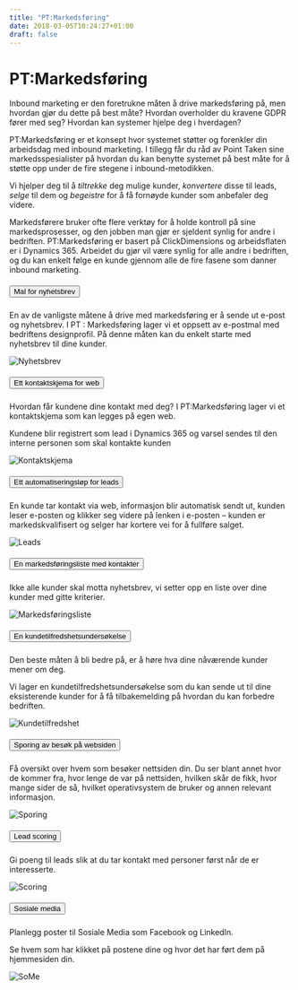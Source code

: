 ```yaml
---
title: "PT:Markedsføring"
date: 2018-03-05T10:24:27+01:00
draft: false
---
```


<div class="container">
    <div class="row">
        <div class="col-md-12 col-lg-8 mx-auto m-4">
            <div class="heading text-center mt-5 mb-2">
                <h1>PT:Markedsføring</h1>
            </div>
            <p class="lead">Inbound marketing er den foretrukne måten å drive markedsføring på, men hvordan gjør du dette på best måte? Hvordan overholder du kravene GDPR fører med seg? Hvordan kan systemer hjelpe deg i hverdagen?</p>
            <p>PT:Markedsføring er et konsept hvor systemet støtter og forenkler din arbeidsdag med inbound marketing. I tillegg får du råd av Point Taken sine markedsspesialister på hvordan du kan benytte systemet på best måte for å støtte opp under de fire stegene i inbound-metodikken.</p>
            <p>Vi hjelper deg til å <em>tiltrekke</em> deg mulige kunder, <em>konvertere</em> disse til leads, <em>selge</em> til dem og <em>begeistre</em> for å få fornøyde kunder som anbefaler deg videre.</p>
            <p>Markedsførere bruker ofte flere verktøy for å holde kontroll på sine markedsprosesser, og den jobben man gjør er sjeldent synlig for andre i bedriften. PT:Markedsføring er basert på ClickDimensions og arbeidsflaten er i Dynamics 365. Arbeidet du gjør vil være synlig for alle andre i bedriften, og du kan enkelt følge en kunde gjennom alle de fire fasene som danner inbound marketing.</p>
        </div>
    </div>
</div>

<div class="container">
    <div class="row">
    <div class="col-12 mb-5">
<div id="accordion">
  <div class="card">
    <div class="card-header" id="heading1">
      <h5 class="mb-0">
        <button class="btn btn-link" data-toggle="collapse" data-target="#collapse1" aria-expanded="false" aria-controls="collapse1">
          Mal for nyhetsbrev
        </button>
      </h5>
    </div>
    <div id="collapse1" class="collapse" aria-labelledby="heading1" data-parent="#accordion">
      <div class="card-body row">
        <div class="col-12">
            <p>En av de vanligste måtene å drive med markedsføring er å sende ut e-post og nyhetsbrev. I PT : Markedsføring lager vi  et oppsett av e-postmal med bedriftens designprofil. På denne måten kan du enkelt starte med nyhetsbrev til dine kunder.</p>     
        </div>
        <div class="col-12">
            <img class="img-fluid" src="/img/pt-markedsføring-nyhetsbrev.png" alt="Nyhetsbrev" />
        </div>
      </div>
    </div>
  </div>
  <div class="card">
    <div class="card-header" id="heading2">
      <h5 class="mb-0">
        <button class="btn btn-link collapsed" data-toggle="collapse" data-target="#collapse2" aria-expanded="false" aria-controls="collapse2">
          Ett kontaktskjema for web
        </button>
      </h5>
    </div>
    <div id="collapse2" class="collapse" aria-labelledby="heading2" data-parent="#accordion">
      <div class="card-body row">
        <div class="col-sm-12 col-md-6">
            <p>Hvordan får kundene dine kontakt med deg? I PT:Markedsføring lager vi et kontaktskjema som kan legges på egen web.</p>
            <p>Kundene blir registrert som lead i Dynamics 365 og varsel sendes til den interne personen som skal kontakte kunden</p>            
        </div>
        <div class="col-sm-12 col-md-6">
            <img class="img-fluid" src="/img/pt-markedsføring-kontaktskjema.png" alt="Kontaktskjema" />
        </div>
      </div>
    </div>
  </div>
 <div class="card">
    <div class="card-header" id="heading3">
      <h5 class="mb-0">
        <button class="btn btn-link collapsed" data-toggle="collapse" data-target="#collapse3" aria-expanded="false" aria-controls="collapse3">
         Ett automatiseringsløp for leads
        </button>
      </h5>
    </div>
    <div id="collapse3" class="collapse" aria-labelledby="heading3" data-parent="#accordion">
      <div class="card-body row">
        <div class="col-12">
            <p>En kunde tar kontakt via web, informasjon blir automatisk sendt ut, kunden leser e-posten og klikker seg videre på lenken i e-posten – kunden er markedskvalifisert og selger har kortere vei for å fullføre salget.</p>   
        </div>
        <div class="col-12">
            <img class="img-fluid" src="/img/pt-markedsføring-leads.png" alt="Leads" />
        </div>
      </div>
    </div>
  </div>
  <div class="card">
    <div class="card-header" id="heading4">
      <h5 class="mb-0">
        <button class="btn btn-link collapsed" data-toggle="collapse" data-target="#collapse4" aria-expanded="false" aria-controls="collapse4">
         En markedsføringsliste med kontakter
        </button>
      </h5>
    </div>
    <div id="collapse4" class="collapse" aria-labelledby="heading4" data-parent="#accordion">
      <div class="card-body row">
        <div class="col-12">
            <p>Ikke alle kunder skal motta nyhetsbrev, vi setter opp en liste over dine kunder med gitte kriterier.</p>    
        </div>
        <div class="col-12">
            <img class="img-fluid" src="/img/pt-markedsføring-liste.png" alt="Markedsføringsliste" />
        </div>        
      </div>
    </div>
  </div>
  <div class="card">
    <div class="card-header" id="heading5">
      <h5 class="mb-0">
        <button class="btn btn-link collapsed" data-toggle="collapse" data-target="#collapse5" aria-expanded="false" aria-controls="collapse5">
         En kundetilfredshetsundersøkelse
        </button>
      </h5>
    </div>
    <div id="collapse5" class="collapse" aria-labelledby="heading5" data-parent="#accordion">
      <div class="card-body row">
        <div class="col-12">
            <p>Den beste måten å bli bedre på, er å høre hva dine nåværende kunder mener om deg.</p>
            <p>Vi lager en kundetilfredshetsundersøkelse som du kan sende ut til dine eksisterende kunder for å få tilbakemelding på hvordan du kan forbedre bedriften.</p> 
        </div>
        <div class="col-12">
            <img class="img-fluid" src="/img/pt-markedsføring-tilfredshet.png" alt="Kundetilfredshet" />
        </div> 
      </div>
    </div>
  </div>
  <div class="card">
    <div class="card-header" id="heading6">
      <h5 class="mb-0">
        <button class="btn btn-link collapsed" data-toggle="collapse" data-target="#collapse6" aria-expanded="false" aria-controls="collapse6">
         Sporing av besøk på websiden
        </button>
      </h5>
    </div>
    <div id="collapse6" class="collapse" aria-labelledby="heading6" data-parent="#accordion">
      <div class="card-body row">
        <div class="col-12">
            <p>Få oversikt over hvem som besøker nettsiden din. Du ser blant annet hvor de kommer fra, hvor lenge de var på nettsiden, hvilken skår de fikk, hvor mange sider de så, hvilket operativsystem de bruker og annen relevant informasjon.</p> 
        </div>
        <div class="col-12">
            <img class="img-fluid" src="/img/pt-markedsføring-visits.png" alt="Sporing" />
        </div>
      </div>
    </div>
  </div>
  <div class="card">
    <div class="card-header" id="heading7">
      <h5 class="mb-0">
        <button class="btn btn-link collapsed" data-toggle="collapse" data-target="#collapse7" aria-expanded="false" aria-controls="collapse7">
         Lead scoring
        </button>
      </h5>
    </div>
    <div id="collapse7" class="collapse" aria-labelledby="heading7" data-parent="#accordion">
      <div class="card-body row">
        <div class="col-12">
            <p>Gi poeng til leads slik at du tar kontakt med personer først når de er interesserte.</p>
        </div>
        <div class="col-12">
            <img class="img-fluid" src="/img/pt-markedsføring-scoring.png" alt="Scoring" />
        </div>
      </div>
    </div>
  </div>
  <div class="card">
    <div class="card-header" id="heading8">
      <h5 class="mb-0">
        <button class="btn btn-link collapsed" data-toggle="collapse" data-target="#collapse8" aria-expanded="false" aria-controls="collapse8">
         Sosiale media
        </button>
      </h5>
    </div>
    <div id="collapse8" class="collapse" aria-labelledby="heading8" data-parent="#accordion">
      <div class="card-body row">
        <div class="col-sm-12 col-md-6">
            <p>Planlegg poster til Sosiale Media som Facebook og LinkedIn.</p>
            <p>Se hvem som har klikket på postene dine og hvor det har ført dem på hjemmesiden din.</p>  
        </div>
        <div class="col-cm-12 col-md-6">
            <img class="img-fluid" src="/img/pt-markedsføring-some.png" alt="SoMe" />
        </div>     
      </div>
    </div>
  </div>
  <!-- <div class="card">
    <div class="card-header" id="heading9">
      <h5 class="mb-0">
        <button class="btn btn-link collapsed" data-toggle="collapse" data-target="#collapse9" aria-expanded="false" aria-controls="collapse9">
         Pris
        </button>
      </h5>
    </div>
    <div id="collapse9" class="collapse" aria-labelledby="heading9" data-parent="#accordion">
      <div class="card-body row">
        <div class="col-sm-12 col-md-6">
            <p>Forutsetninger:</p>
            <ul>
            <li>Du har Dynamics 365</li>
            <li>Du tegner abonnement på ClickDimensions</li>
            </ul>
            <p>1 dager konfigurasjon av systemet</p>
            <p>1 dag oppsett integrasjoner</p>
            <p>3 dag opplæring</p>  
        </div>    
      </div>
    </div>
  </div>  -->
</div>
</div>
    </div>
</div>